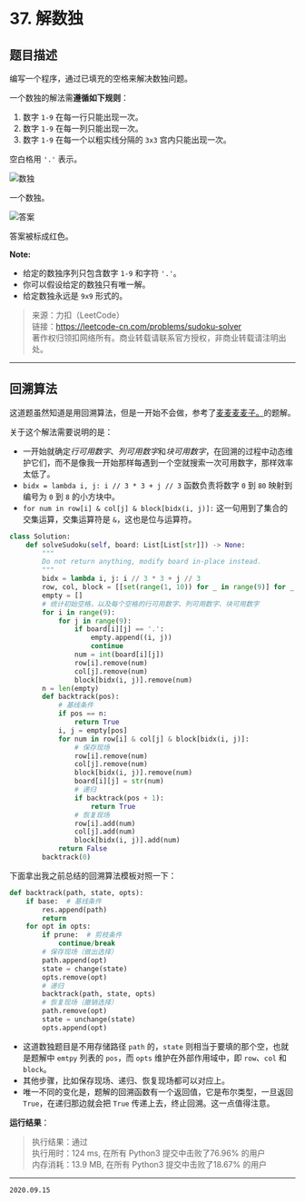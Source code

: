 # 37. 解数独

## 题目描述

编写一个程序，通过已填充的空格来解决数独问题。

一个数独的解法需**遵循如下规则**：

1. 数字 `1-9` 在每一行只能出现一次。
2. 数字 `1-9` 在每一列只能出现一次。
3. 数字 `1-9` 在每一个以粗实线分隔的 `3x3` 宫内只能出现一次。

空白格用 `'.'` 表示。

![数独](https://upload.wikimedia.org/wikipedia/commons/thumb/f/ff/Sudoku-by-L2G-20050714.svg/250px-Sudoku-by-L2G-20050714.svg.png)

一个数独。

![答案](https://upload.wikimedia.org/wikipedia/commons/thumb/3/31/Sudoku-by-L2G-20050714_solution.svg/250px-Sudoku-by-L2G-20050714_solution.svg.png)

答案被标成红色。

**Note:**

- 给定的数独序列只包含数字 `1-9` 和字符 `'.'`。
- 你可以假设给定的数独只有唯一解。
- 给定数独永远是 `9x9` 形式的。

> 来源：力扣（LeetCode）  
> 链接：<https://leetcode-cn.com/problems/sudoku-solver>  
> 著作权归领扣网络所有。商业转载请联系官方授权，非商业转载请注明出处。

---

## 回溯算法

这道题虽然知道是用回溯算法，但是一开始不会做，参考了[麦麦麦麦子。](https://leetcode-cn.com/problems/sudoku-solver/solution/pythonsethui-su-chao-guo-95-by-mai-mai-mai-mai-zi/)的题解。

关于这个解法需要说明的是：

- 一开始就确定*行可用数字*、*列可用数字*和*块可用数字*，在回溯的过程中动态维护它们，而不是像我一开始那样每遇到一个空就搜索一次可用数字，那样效率太低了。
- `bidx = lambda i, j: i // 3 * 3 + j // 3` 函数负责将数字 `0` 到 `80` 映射到编号为 `0` 到 `8` 的小方块中。
- `for num in row[i] & col[j] & block[bidx(i, j)]:` 这一句用到了集合的交集运算，交集运算符是 `&`，这也是位与运算符。

```python
class Solution:
    def solveSudoku(self, board: List[List[str]]) -> None:
        """
        Do not return anything, modify board in-place instead.
        """
        bidx = lambda i, j: i // 3 * 3 + j // 3
        row, col, block = [[set(range(1, 10)) for _ in range(9)] for _ in range(3)]
        empty = []
        # 统计初始空格，以及每个空格的行可用数字、列可用数字、块可用数字
        for i in range(9):
            for j in range(9):
                if board[i][j] == '.':
                    empty.append((i, j))
                    continue
                num = int(board[i][j])
                row[i].remove(num)
                col[j].remove(num)
                block[bidx(i, j)].remove(num)
        n = len(empty)
        def backtrack(pos):
            # 基线条件
            if pos == n:
                return True
            i, j = empty[pos]
            for num in row[i] & col[j] & block[bidx(i, j)]:
                # 保存现场
                row[i].remove(num)
                col[j].remove(num)
                block[bidx(i, j)].remove(num)
                board[i][j] = str(num)
                # 递归
                if backtrack(pos + 1):
                    return True
                # 恢复现场
                row[i].add(num)
                col[j].add(num)
                block[bidx(i, j)].add(num)
            return False
        backtrack(0)
```

下面拿出我之前总结的回溯算法模板对照一下：

```python
def backtrack(path, state, opts):
    if base:  # 基线条件
        res.append(path)
        return
    for opt in opts:
        if prune:  # 剪枝条件
            continue/break
        # 保存现场（做出选择）
        path.append(opt)
        state = change(state)
        opts.remove(opt)
        # 递归
        backtrack(path, state, opts)
        # 恢复现场（撤销选择）
        path.remove(opt)
        state = unchange(state)
        opts.append(opt)
```

- 这道数独题目是不用存储路径 `path` 的，`state` 则相当于要填的那个空，也就是题解中 `emtpy` 列表的 `pos`，而 `opts` 维护在外部作用域中，即 `row`、`col` 和 `block`。
- 其他步骤，比如保存现场、递归、恢复现场都可以对应上。
- 唯一不同的变化是，题解的回溯函数有一个返回值，它是布尔类型，一旦返回 `True`，在递归那边就会把 `True` 传递上去，终止回溯。这一点值得注意。

**运行结果**：

> 执行结果：通过  
> 执行用时：124 ms, 在所有 Python3 提交中击败了76.96% 的用户  
> 内存消耗：13.9 MB, 在所有 Python3 提交中击败了18.67% 的用户

---

`2020.09.15`
